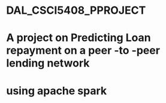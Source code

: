 # DAL_CSCI5408_PPROJECT
# A project on Predicting Loan repayment on a peer -to -peer lending network
# using apache spark
